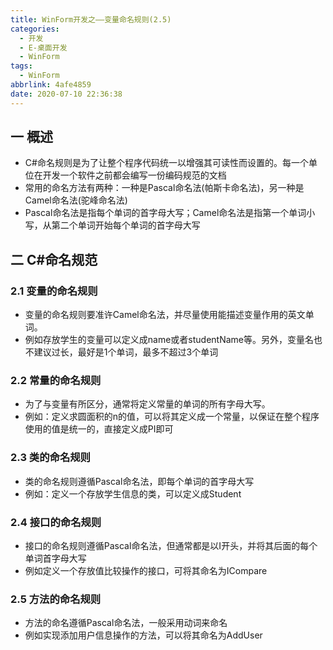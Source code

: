 ```yaml
---
title: WinForm开发之——变量命名规则(2.5)
categories:
  - 开发
  - E-桌面开发
  - WinForm
tags:
  - WinForm
abbrlink: 4afe4859
date: 2020-07-10 22:36:38
---
```

## 一 概述

* C#命名规则是为了让整个程序代码统一以增强其可读性而设置的。每一个单位在开发一个软件之前都会编写一份编码规范的文档
* 常用的命名方法有两种：一种是Pascal命名法(帕斯卡命名法)，另一种是Camel命名法(驼峰命名法)
* Pascal命名法是指每个单词的首字母大写；Camel命名法是指第一个单词小写，从第二个单词开始每个单词的首字母大写

<!--more-->

## 二 C#命名规范

### 2.1 变量的命名规则

* 变量的命名规则要准许Camel命名法，并尽量使用能描述变量作用的英文单词。
* 例如存放学生的变量可以定义成name或者studentName等。另外，变量名也不建议过长，最好是1个单词，最多不超过3个单词

### 2.2 常量的命名规则

* 为了与变量有所区分，通常将定义常量的单词的所有字母大写。
* 例如：定义求圆面积的n的值，可以将其定义成一个常量，以保证在整个程序使用的值是统一的，直接定义成PI即可

### 2.3 类的命名规则

* 类的命名规则遵循Pascal命名法，即每个单词的首字母大写
* 例如：定义一个存放学生信息的类，可以定义成Student

### 2.4 接口的命名规则

* 接口的命名规则遵循Pascal命名法，但通常都是以I开头，并将其后面的每个单词首字母大写
* 例如定义一个存放值比较操作的接口，可将其命名为ICompare

### 2.5 方法的命名规则

* 方法的命名遵循Pascal命名法，一般采用动词来命名
* 例如实现添加用户信息操作的方法，可以将其命名为AddUser